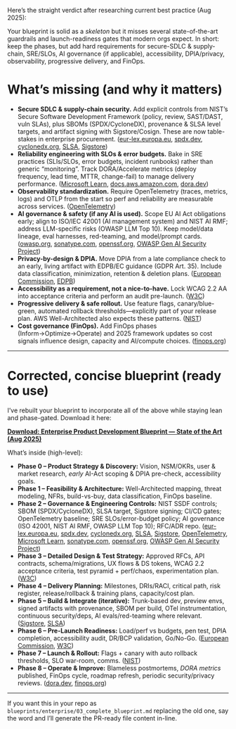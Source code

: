 Here’s the straight verdict after researching current best practice (Aug 2025):

Your blueprint is solid as a *skeleton* but it misses several state-of-the-art guardrails and launch-readiness gates that modern orgs expect. In short: keep the phases, but add hard requirements for secure-SDLC & supply-chain, SRE/SLOs, AI governance (if applicable), accessibility, DPIA/privacy, observability, progressive delivery, and FinOps.&#x20;

# What’s missing (and why it matters)

* **Secure SDLC & supply-chain security.** Add explicit controls from NIST’s Secure Software Development Framework (policy, review, SAST/DAST, vuln SLAs), plus SBOMs (SPDX/CycloneDX), provenance & SLSA level targets, and artifact signing with Sigstore/Cosign. These are now table-stakes in enterprise procurement. ([eur-lex.europa.eu][1], [spdx.dev][2], [cyclonedx.org][3], [SLSA][4], [Sigstore][5])
* **Reliability engineering with SLOs & error budgets.** Bake in SRE practices (SLIs/SLOs, error budgets, incident runbooks) rather than generic “monitoring”. Track DORA/Accelerate metrics (deploy frequency, lead time, MTTR, change-fail) to manage delivery performance. ([Microsoft Learn][6], [docs.aws.amazon.com][7], [dora.dev][8])
* **Observability standardization.** Require OpenTelemetry (traces, metrics, logs) and OTLP from the start so perf and reliability are measurable across services. ([OpenTelemetry][9])
* **AI governance & safety (if any AI is used).** Scope EU AI Act obligations early; align to ISO/IEC 42001 (AI management system) and NIST AI RMF; address LLM-specific risks (OWASP LLM Top 10). Keep model/data lineage, eval harnesses, red-teaming, and model/prompt cards. ([owasp.org][10], [sonatype.com][11], [openssf.org][12], [OWASP Gen AI Security Project][13])
* **Privacy-by-design & DPIA.** Move DPIA from a late compliance check to an early, living artifact with EDPB/EC guidance (GDPR Art. 35). Include data classification, minimization, retention & deletion plans. ([European Commission][14], [EDPB][15])
* **Accessibility as a requirement, not a nice-to-have.** Lock WCAG 2.2 AA into acceptance criteria and perform an audit pre-launch. ([W3C][16])
* **Progressive delivery & safe rollout.** Use feature flags, canary/blue-green, automated rollback thresholds—explicitly part of your release plan. AWS Well-Architected also expects these patterns. ([NIST][17])
* **Cost governance (FinOps).** Add FinOps phases (Inform→Optimize→Operate) and 2025 framework updates so cost signals influence design, capacity and AI/compute choices. ([finops.org][18])

---

# Corrected, concise blueprint (ready to use)

I’ve rebuilt your blueprint to incorporate all of the above while staying lean and phase-gated. Download it here:

**[Download: Enterprise Product Development Blueprint — State of the Art (Aug 2025)](sandbox:/mnt/data/04_enterprise_blueprint_2025.md)**

What’s inside (high-level):

* **Phase 0 – Product Strategy & Discovery:** Vision, NSM/OKRs, user & market research, *early* AI-Act scoping & DPIA pre-check, accessibility goals.
* **Phase 1 – Feasibility & Architecture:** Well-Architected mapping, threat modeling, NFRs, build-vs-buy, data classification, FinOps baseline.
* **Phase 2 – Governance & Engineering Controls:** NIST SSDF controls; SBOM (SPDX/CycloneDX), SLSA target, Sigstore signing; CI/CD gates; OpenTelemetry baseline; SRE SLOs/error-budget policy; AI governance (ISO 42001, NIST AI RMF, OWASP LLM Top 10); RFC/ADR repo. ([eur-lex.europa.eu][1], [spdx.dev][2], [cyclonedx.org][3], [SLSA][4], [Sigstore][5], [OpenTelemetry][9], [Microsoft Learn][6], [sonatype.com][11], [openssf.org][12], [OWASP Gen AI Security Project][13])
* **Phase 3 – Detailed Design & Test Strategy:** Approved RFCs, API contracts, schema/migrations, UX flows & DS tokens, WCAG 2.2 acceptance criteria, test pyramid + perf/chaos, experimentation plan. ([W3C][16])
* **Phase 4 – Delivery Planning:** Milestones, DRIs/RACI, critical path, risk register, release/rollback & training plans, capacity/cost plan.
* **Phase 5 – Build & Integrate (iterative):** Trunk-based dev, preview envs, signed artifacts with provenance, SBOM per build, OTel instrumentation, continuous security/deps, AI evals/red-teaming where relevant. ([Sigstore][5], [SLSA][4])
* **Phase 6 – Pre-Launch Readiness:** Load/perf vs budgets, pen test, DPIA completion, accessibility audit, DR/BCP validation, Go/No-Go. ([European Commission][14], [W3C][16])
* **Phase 7 – Launch & Rollout:** Flags + canary with auto rollback thresholds, SLO war-room, comms. ([NIST][17])
* **Phase 8 – Operate & Improve:** Blameless postmortems, *DORA metrics* published, FinOps cycle, roadmap refresh, periodic security/privacy reviews. ([dora.dev][8], [finops.org][18])

---

If you want this in your repo as `blueprints/enterprise/03_complete_blueprint.md` replacing the old one, say the word and I’ll generate the PR-ready file content in-line.

[1]: https://eur-lex.europa.eu/eli/reg/2024/1689/oj/eng?utm_source=chatgpt.com "Regulation - EU - 2024/1689 - EN - EUR-Lex - European Union"
[2]: https://spdx.dev/about/overview/?utm_source=chatgpt.com "Overview – SPDX"
[3]: https://cyclonedx.org/?utm_source=chatgpt.com "CycloneDX Bill of Materials Standard | CycloneDX"
[4]: https://slsa.dev/spec/v1.0/levels?utm_source=chatgpt.com "Security levels"
[5]: https://docs.sigstore.dev/cosign/signing/signing_with_containers/?utm_source=chatgpt.com "Signing Containers"
[6]: https://learn.microsoft.com/en-us/compliance/regulatory/offering-iso-42001?utm_source=chatgpt.com "ISO/IEC 42001:2023 Artificial intelligence management system"
[7]: https://docs.aws.amazon.com/wellarchitected/latest/framework/the-pillars-of-the-framework.html?utm_source=chatgpt.com "The pillars of the framework - AWS Well-Architected ..."
[8]: https://dora.dev/research/2024/dora-report/?utm_source=chatgpt.com "DORA | Accelerate State of DevOps Report 2024"
[9]: https://opentelemetry.io/?utm_source=chatgpt.com "OpenTelemetry"
[10]: https://owasp.org/www-project-application-security-verification-standard/?utm_source=chatgpt.com "OWASP Application Security Verification Standard (ASVS)"
[11]: https://www.sonatype.com/blog/comparing-sbom-standards-spdx-vs.-cyclonedx-vs.-swid?utm_source=chatgpt.com "Comparing SBOM standards: SPDX vs. CycloneDX"
[12]: https://openssf.org/blog/2024/06/28/improving-openssf-scorecard-scores-stepsecurity-automation-for-four-key-checks/?utm_source=chatgpt.com "Improving OpenSSF Scorecard Scores: StepSecurity ..."
[13]: https://genai.owasp.org/llm-top-10/?utm_source=chatgpt.com "LLMRisks Archive - OWASP Gen AI Security Project"
[14]: https://commission.europa.eu/law/law-topic/data-protection/rules-business-and-organisations/obligations/when-data-protection-impact-assessment-dpia-required_en?utm_source=chatgpt.com "When is a Data Protection Impact Assessment (DPIA) required?"
[15]: https://www.edpb.europa.eu/our-work-tools/our-documents/guidelines/data-protection-impact-assessments-high-risk-processing_en?utm_source=chatgpt.com "Data Protection impact assessments High risk processing"
[16]: https://www.w3.org/TR/WCAG22/?utm_source=chatgpt.com "Web Content Accessibility Guidelines (WCAG) 2.2"
[17]: https://www.nist.gov/itl/ai-risk-management-framework?utm_source=chatgpt.com "AI Risk Management Framework"
[18]: https://www.finops.org/framework/?utm_source=chatgpt.com "FinOps Framework Overview"
